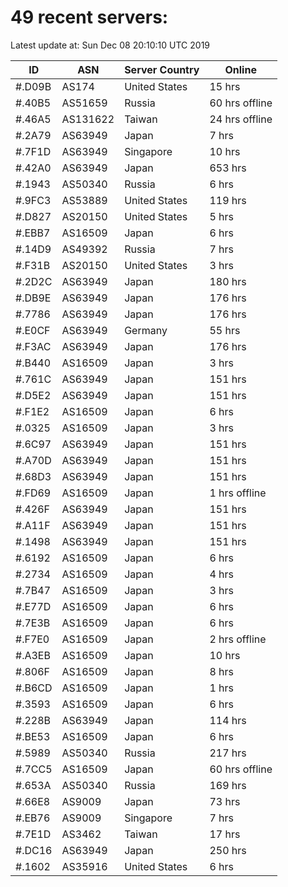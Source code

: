 # 49 recent servers:

Latest update at: Sun Dec 08 20:10:10 UTC 2019

| ID | ASN | Server Country | Online |
| -- | --- | -------------- | ------ |
| #.D09B | AS174 | United States | 15 hrs |
| #.40B5 | AS51659 | Russia | 60 hrs offline |
| #.46A5 | AS131622 | Taiwan | 24 hrs offline |
| #.2A79 | AS63949 | Japan | 7 hrs |
| #.7F1D | AS63949 | Singapore | 10 hrs |
| #.42A0 | AS63949 | Japan | 653 hrs |
| #.1943 | AS50340 | Russia | 6 hrs |
| #.9FC3 | AS53889 | United States | 119 hrs |
| #.D827 | AS20150 | United States | 5 hrs |
| #.EBB7 | AS16509 | Japan | 6 hrs |
| #.14D9 | AS49392 | Russia | 7 hrs |
| #.F31B | AS20150 | United States | 3 hrs |
| #.2D2C | AS63949 | Japan | 180 hrs |
| #.DB9E | AS63949 | Japan | 176 hrs |
| #.7786 | AS63949 | Japan | 176 hrs |
| #.E0CF | AS63949 | Germany | 55 hrs |
| #.F3AC | AS63949 | Japan | 176 hrs |
| #.B440 | AS16509 | Japan | 3 hrs |
| #.761C | AS63949 | Japan | 151 hrs |
| #.D5E2 | AS63949 | Japan | 151 hrs |
| #.F1E2 | AS16509 | Japan | 6 hrs |
| #.0325 | AS16509 | Japan | 3 hrs |
| #.6C97 | AS63949 | Japan | 151 hrs |
| #.A70D | AS63949 | Japan | 151 hrs |
| #.68D3 | AS63949 | Japan | 151 hrs |
| #.FD69 | AS16509 | Japan | 1 hrs offline |
| #.426F | AS63949 | Japan | 151 hrs |
| #.A11F | AS63949 | Japan | 151 hrs |
| #.1498 | AS63949 | Japan | 151 hrs |
| #.6192 | AS16509 | Japan | 6 hrs |
| #.2734 | AS16509 | Japan | 4 hrs |
| #.7B47 | AS16509 | Japan | 3 hrs |
| #.E77D | AS16509 | Japan | 6 hrs |
| #.7E3B | AS16509 | Japan | 6 hrs |
| #.F7E0 | AS16509 | Japan | 2 hrs offline |
| #.A3EB | AS16509 | Japan | 10 hrs |
| #.806F | AS16509 | Japan | 8 hrs |
| #.B6CD | AS16509 | Japan | 1 hrs |
| #.3593 | AS16509 | Japan | 6 hrs |
| #.228B | AS63949 | Japan | 114 hrs |
| #.BE53 | AS16509 | Japan | 6 hrs |
| #.5989 | AS50340 | Russia | 217 hrs |
| #.7CC5 | AS16509 | Japan | 60 hrs offline |
| #.653A | AS50340 | Russia | 169 hrs |
| #.66E8 | AS9009 | Japan | 73 hrs |
| #.EB76 | AS9009 | Singapore | 7 hrs |
| #.7E1D | AS3462 | Taiwan | 17 hrs |
| #.DC16 | AS63949 | Japan | 250 hrs |
| #.1602 | AS35916 | United States | 6 hrs |

